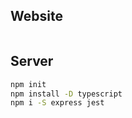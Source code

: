 ## Website

```sh

```

## Server

```sh
npm init
npm install -D typescript
npm i -S express jest
```
